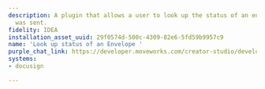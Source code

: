 ```yaml
---
description: A plugin that allows a user to look up the status of an envelope that
  was sent.
fidelity: IDEA
installation_asset_uuid: 29f0574d-500c-4309-82e6-5fd59b9957c9
name: 'Look up status of an Envelope '
purple_chat_link: https://developer.moveworks.com/creator-studio/developer-tools/purple-chat?conversation=%7B%22startTimestamp%22%3A%2211%3A43+AM%22%2C%22messages%22%3A%5B%7B%22role%22%3A%22user%22%2C%22parts%22%3A%5B%7B%22richText%22%3A%22%3Cp%3EWhat+is+the+status+of+the+NDA+I+sent+to+John+Doe%3C%2Fp%3E%22%7D%5D%7D%2C%7B%22role%22%3A%22assistant%22%2C%22parts%22%3A%5B%7B%22reasoningSteps%22%3A%5B%7B%22richText%22%3A%22%3Cp%3ELooking+up+Docusign+Envelope%3C%2Fp%3E%22%2C%22status%22%3A%22success%22%7D%5D%7D%5D%7D%2C%7B%22role%22%3A%22assistant%22%2C%22parts%22%3A%5B%7B%22richText%22%3A%22%3Cp%3EHere+is+the+status+of+your+%3Cstrong%3ENDA%3C%2Fstrong%3E%3A+Here+is+your+signed+document%3Cbr%3E%5Cn-+%3Cstrong%3EStatus%3C%2Fstrong%3E%3A+Completed%3Cbr%3E%5Cn-+%3Cstrong%3ESender%3C%2Fstrong%3E%3A+James+Smith%3Cbr%3E%5Cn-+%3Cstrong%3ERecipient%3C%2Fstrong%3E%3A+John+Doe%3Cbr%3E%5Cn-+%3Cstrong%3ECreated+Date%3C%2Fstrong%3E%3A+May+26%2C+2025%2C+09%3A27+AM%3Cbr%3E%5Cn-+%3Cstrong%3ESent+Date%3C%2Fstrong%3E%3A+May+26%2C+2025%2C+09%3A28+AM%3Cbr%3E%5Cn-+%3Cstrong%3ECompleted+Date%3C%2Fstrong%3E%3A+May+26%2C+2025%2C+09%3A28+AM%3Cbr%3E%5Cn%3Cbr%3E%5CnIf+you+need+further+assistance+or+have+any+other+questions%2C+feel+free+to+ask%21%3C%2Fp%3E%22%7D%2C%7B%22citations%22%3A%5B%7B%22connectorName%22%3A%22docusign%22%2C%22citationTitle%22%3A%22NDA%22%7D%5D%7D%5D%7D%5D%2C%22userConfig%22%3A%7B%22userName%22%3A%22%22%2C%22initials%22%3A%22U%22%2C%22color%22%3A%22%23ebeefc%22%2C%22foregroundColor%22%3A%22%233556e3%22%2C%22providedIcon%22%3A%22silhoutte%22%7D%7D
systems:
- docusign

---
```

